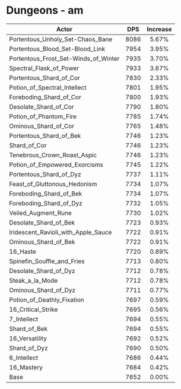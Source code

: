 # Dungeons - am
| Actor | DPS | Increase |
|---|:---:|:---:|
|Portentous_Unholy_Set-Chaos_Bane|8086|5.67%|
|Portentous_Blood_Set-Blood_Link|7954|3.95%|
|Portentous_Frost_Set-Winds_of_Winter|7935|3.70%|
|Spectral_Flask_of_Power|7933|3.67%|
|Portentous_Shard_of_Cor|7830|2.33%|
|Potion_of_Spectral_Intellect|7801|1.95%|
|Foreboding_Shard_of_Cor|7800|1.93%|
|Desolate_Shard_of_Cor|7790|1.80%|
|Potion_of_Phantom_Fire|7785|1.74%|
|Ominous_Shard_of_Cor|7765|1.48%|
|Portentous_Shard_of_Bek|7746|1.23%|
|Shard_of_Cor|7746|1.23%|
|Tenebrous_Crown_Roast_Aspic|7746|1.23%|
|Potion_of_Empowered_Exorcisms|7745|1.22%|
|Portentous_Shard_of_Dyz|7737|1.11%|
|Feast_of_Gluttonous_Hedonism|7734|1.07%|
|Foreboding_Shard_of_Bek|7734|1.07%|
|Foreboding_Shard_of_Dyz|7732|1.05%|
|Veiled_Augment_Rune|7730|1.02%|
|Desolate_Shard_of_Bek|7723|0.93%|
|Iridescent_Ravioli_with_Apple_Sauce|7722|0.91%|
|Ominous_Shard_of_Bek|7722|0.91%|
|16_Haste|7720|0.89%|
|Spinefin_Souffle_and_Fries|7713|0.80%|
|Desolate_Shard_of_Dyz|7712|0.78%|
|Steak_a_la_Mode|7712|0.78%|
|Ominous_Shard_of_Dyz|7711|0.77%|
|Potion_of_Deathly_Fixation|7697|0.59%|
|16_Critical_Strike|7695|0.56%|
|7_Intellect|7694|0.55%|
|Shard_of_Bek|7694|0.55%|
|16_Versatility|7692|0.52%|
|Shard_of_Dyz|7690|0.50%|
|6_Intellect|7686|0.44%|
|16_Mastery|7684|0.42%|
|Base|7652|0.00%|
